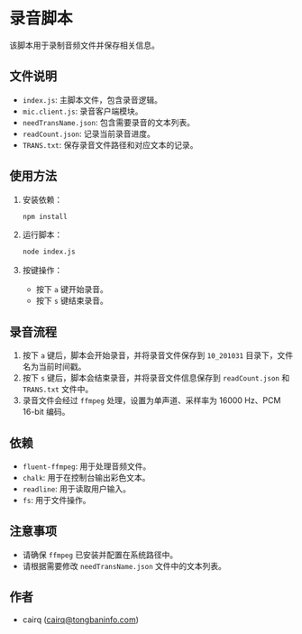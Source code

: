 # 录音脚本

该脚本用于录制音频文件并保存相关信息。

## 文件说明

- `index.js`: 主脚本文件，包含录音逻辑。
- `mic.client.js`: 录音客户端模块。
- `needTransName.json`: 包含需要录音的文本列表。
- `readCount.json`: 记录当前录音进度。
- `TRANS.txt`: 保存录音文件路径和对应文本的记录。

## 使用方法

1. 安装依赖：

    ```sh
    npm install
    ```

2. 运行脚本：

    ```sh
    node index.js
    ```

3. 按键操作：

    - 按下 `a` 键开始录音。
    - 按下 `s` 键结束录音。

## 录音流程

1. 按下 `a` 键后，脚本会开始录音，并将录音文件保存到 `10_201031` 目录下，文件名为当前时间戳。
2. 按下 `s` 键后，脚本会结束录音，并将录音文件信息保存到 `readCount.json` 和 `TRANS.txt` 文件中。
3. 录音文件会经过 `ffmpeg` 处理，设置为单声道、采样率为 16000 Hz、PCM 16-bit 编码。

## 依赖

- `fluent-ffmpeg`: 用于处理音频文件。
- `chalk`: 用于在控制台输出彩色文本。
- `readline`: 用于读取用户输入。
- `fs`: 用于文件操作。

## 注意事项

- 请确保 `ffmpeg` 已安装并配置在系统路径中。
- 请根据需要修改 `needTransName.json` 文件中的文本列表。

## 作者

- cairq (cairq@tongbaninfo.com)